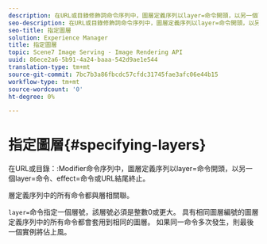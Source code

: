 ```yaml
---
description: 在URL或目錄修飾詞命令序列中，圖層定義序列以layer=命令開頭，以另一個layer=命令、effect=命令或URL結尾終止。
seo-description: 在URL或目錄修飾詞命令序列中，圖層定義序列以layer=命令開頭，以另一個layer=命令、effect=命令或URL結尾終止。
seo-title: 指定圖層
solution: Experience Manager
title: 指定圖層
topic: Scene7 Image Serving - Image Rendering API
uuid: 86ece2a6-5b91-4a24-baaa-542d9ae1e544
translation-type: tm+mt
source-git-commit: 7bc7b3a86fbcdc57cfdc31745fae3afc06e44b15
workflow-type: tm+mt
source-wordcount: '0'
ht-degree: 0%

---
```



# 指定圖層{#specifying-layers}

在URL或目錄：:Modifier命令序列中，圖層定義序列以layer=命令開頭，以另一個layer=命令、effect=命令或URL結尾終止。

層定義序列中的所有命令都與層相關聯。

`layer=`命令指定一個層號，該層號必須是整數0或更大。 具有相同圖層編號的圖層定義序列中的所有命令都會套用到相同的圖層。 如果同一命令多次發生，則最後一個實例將佔上風。

